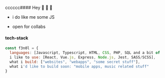 cccccc#### Hey :ghost: :ghost: :ghost:


- i do like me some JS 

- open for collabs

#### tech-stack


```javascript
const f3n0l = {
  languages: [Javascript, Typescript, HTML, CSS, PHP, SQL and a bit of luck],
  i like to use: [React, Vue.js, Express, Node.js, Jest, SASS/SCSS],
  what i build: ["websites", "webapps", "some secret stuff"],
  what i'd like to build soon: "mobile apps, music related stuff"
}
```
